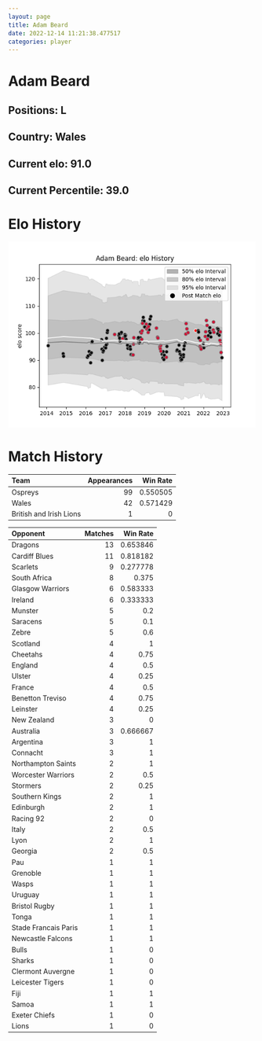 ```yaml
---  
layout: page  
title: Adam Beard  
date: 2022-12-14 11:21:38.477517  
categories: player  
---
```

# Adam Beard

## Positions: L

## Country: Wales

## Current elo: 91.0

## Current Percentile: 39.0

# Elo History


![elo history](history_AdamBeard.png)
# Match History


| Team                    |   Appearances |   Win Rate |
|:------------------------|--------------:|-----------:|
| Ospreys                 |            99 |   0.550505 |
| Wales                   |            42 |   0.571429 |
| British and Irish Lions |             1 |   0        |

| Opponent             |   Matches |   Win Rate |
|:---------------------|----------:|-----------:|
| Dragons              |        13 |   0.653846 |
| Cardiff Blues        |        11 |   0.818182 |
| Scarlets             |         9 |   0.277778 |
| South Africa         |         8 |   0.375    |
| Glasgow Warriors     |         6 |   0.583333 |
| Ireland              |         6 |   0.333333 |
| Munster              |         5 |   0.2      |
| Saracens             |         5 |   0.1      |
| Zebre                |         5 |   0.6      |
| Scotland             |         4 |   1        |
| Cheetahs             |         4 |   0.75     |
| England              |         4 |   0.5      |
| Ulster               |         4 |   0.25     |
| France               |         4 |   0.5      |
| Benetton Treviso     |         4 |   0.75     |
| Leinster             |         4 |   0.25     |
| New Zealand          |         3 |   0        |
| Australia            |         3 |   0.666667 |
| Argentina            |         3 |   1        |
| Connacht             |         3 |   1        |
| Northampton Saints   |         2 |   1        |
| Worcester Warriors   |         2 |   0.5      |
| Stormers             |         2 |   0.25     |
| Southern Kings       |         2 |   1        |
| Edinburgh            |         2 |   1        |
| Racing 92            |         2 |   0        |
| Italy                |         2 |   0.5      |
| Lyon                 |         2 |   1        |
| Georgia              |         2 |   0.5      |
| Pau                  |         1 |   1        |
| Grenoble             |         1 |   1        |
| Wasps                |         1 |   1        |
| Uruguay              |         1 |   1        |
| Bristol Rugby        |         1 |   1        |
| Tonga                |         1 |   1        |
| Stade Francais Paris |         1 |   1        |
| Newcastle Falcons    |         1 |   1        |
| Bulls                |         1 |   0        |
| Sharks               |         1 |   0        |
| Clermont Auvergne    |         1 |   0        |
| Leicester Tigers     |         1 |   0        |
| Fiji                 |         1 |   1        |
| Samoa                |         1 |   1        |
| Exeter Chiefs        |         1 |   0        |
| Lions                |         1 |   0        |